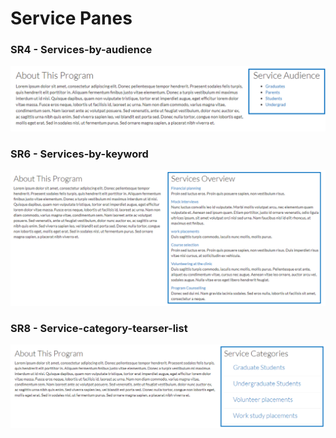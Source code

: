 # Service Panes

### SR4 - Services-by-audience

![](../.gitbook/assets/sr4-services-by-audience.PNG)

### SR6 - Services-by-keyword

![](../.gitbook/assets/sr6-services-by-keyword.PNG)

### SR8 - Service-category-tearser-list

![](../.gitbook/assets/sr8-service-category-tearser-list.PNG)

